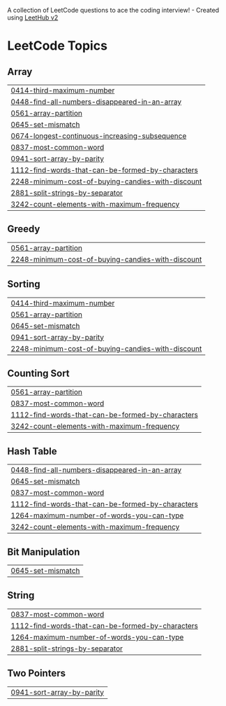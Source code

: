 A collection of LeetCode questions to ace the coding interview! - Created using [LeetHub v2](https://github.com/arunbhardwaj/LeetHub-2.0)
<!---LeetCode Topics Start-->
# LeetCode Topics
## Array
|  |
| ------- |
| [0414-third-maximum-number](https://github.com/SHENBAGALAKSHMI25/LEETCODE/tree/master/0414-third-maximum-number) |
| [0448-find-all-numbers-disappeared-in-an-array](https://github.com/SHENBAGALAKSHMI25/LEETCODE/tree/master/0448-find-all-numbers-disappeared-in-an-array) |
| [0561-array-partition](https://github.com/SHENBAGALAKSHMI25/LEETCODE/tree/master/0561-array-partition) |
| [0645-set-mismatch](https://github.com/SHENBAGALAKSHMI25/LEETCODE/tree/master/0645-set-mismatch) |
| [0674-longest-continuous-increasing-subsequence](https://github.com/SHENBAGALAKSHMI25/LEETCODE/tree/master/0674-longest-continuous-increasing-subsequence) |
| [0837-most-common-word](https://github.com/SHENBAGALAKSHMI25/LEETCODE/tree/master/0837-most-common-word) |
| [0941-sort-array-by-parity](https://github.com/SHENBAGALAKSHMI25/LEETCODE/tree/master/0941-sort-array-by-parity) |
| [1112-find-words-that-can-be-formed-by-characters](https://github.com/SHENBAGALAKSHMI25/LEETCODE/tree/master/1112-find-words-that-can-be-formed-by-characters) |
| [2248-minimum-cost-of-buying-candies-with-discount](https://github.com/SHENBAGALAKSHMI25/LEETCODE/tree/master/2248-minimum-cost-of-buying-candies-with-discount) |
| [2881-split-strings-by-separator](https://github.com/SHENBAGALAKSHMI25/LEETCODE/tree/master/2881-split-strings-by-separator) |
| [3242-count-elements-with-maximum-frequency](https://github.com/SHENBAGALAKSHMI25/LEETCODE/tree/master/3242-count-elements-with-maximum-frequency) |
## Greedy
|  |
| ------- |
| [0561-array-partition](https://github.com/SHENBAGALAKSHMI25/LEETCODE/tree/master/0561-array-partition) |
| [2248-minimum-cost-of-buying-candies-with-discount](https://github.com/SHENBAGALAKSHMI25/LEETCODE/tree/master/2248-minimum-cost-of-buying-candies-with-discount) |
## Sorting
|  |
| ------- |
| [0414-third-maximum-number](https://github.com/SHENBAGALAKSHMI25/LEETCODE/tree/master/0414-third-maximum-number) |
| [0561-array-partition](https://github.com/SHENBAGALAKSHMI25/LEETCODE/tree/master/0561-array-partition) |
| [0645-set-mismatch](https://github.com/SHENBAGALAKSHMI25/LEETCODE/tree/master/0645-set-mismatch) |
| [0941-sort-array-by-parity](https://github.com/SHENBAGALAKSHMI25/LEETCODE/tree/master/0941-sort-array-by-parity) |
| [2248-minimum-cost-of-buying-candies-with-discount](https://github.com/SHENBAGALAKSHMI25/LEETCODE/tree/master/2248-minimum-cost-of-buying-candies-with-discount) |
## Counting Sort
|  |
| ------- |
| [0561-array-partition](https://github.com/SHENBAGALAKSHMI25/LEETCODE/tree/master/0561-array-partition) |
| [0837-most-common-word](https://github.com/SHENBAGALAKSHMI25/LEETCODE/tree/master/0837-most-common-word) |
| [1112-find-words-that-can-be-formed-by-characters](https://github.com/SHENBAGALAKSHMI25/LEETCODE/tree/master/1112-find-words-that-can-be-formed-by-characters) |
| [3242-count-elements-with-maximum-frequency](https://github.com/SHENBAGALAKSHMI25/LEETCODE/tree/master/3242-count-elements-with-maximum-frequency) |
## Hash Table
|  |
| ------- |
| [0448-find-all-numbers-disappeared-in-an-array](https://github.com/SHENBAGALAKSHMI25/LEETCODE/tree/master/0448-find-all-numbers-disappeared-in-an-array) |
| [0645-set-mismatch](https://github.com/SHENBAGALAKSHMI25/LEETCODE/tree/master/0645-set-mismatch) |
| [0837-most-common-word](https://github.com/SHENBAGALAKSHMI25/LEETCODE/tree/master/0837-most-common-word) |
| [1112-find-words-that-can-be-formed-by-characters](https://github.com/SHENBAGALAKSHMI25/LEETCODE/tree/master/1112-find-words-that-can-be-formed-by-characters) |
| [1264-maximum-number-of-words-you-can-type](https://github.com/SHENBAGALAKSHMI25/LEETCODE/tree/master/1264-maximum-number-of-words-you-can-type) |
| [3242-count-elements-with-maximum-frequency](https://github.com/SHENBAGALAKSHMI25/LEETCODE/tree/master/3242-count-elements-with-maximum-frequency) |
## Bit Manipulation
|  |
| ------- |
| [0645-set-mismatch](https://github.com/SHENBAGALAKSHMI25/LEETCODE/tree/master/0645-set-mismatch) |
## String
|  |
| ------- |
| [0837-most-common-word](https://github.com/SHENBAGALAKSHMI25/LEETCODE/tree/master/0837-most-common-word) |
| [1112-find-words-that-can-be-formed-by-characters](https://github.com/SHENBAGALAKSHMI25/LEETCODE/tree/master/1112-find-words-that-can-be-formed-by-characters) |
| [1264-maximum-number-of-words-you-can-type](https://github.com/SHENBAGALAKSHMI25/LEETCODE/tree/master/1264-maximum-number-of-words-you-can-type) |
| [2881-split-strings-by-separator](https://github.com/SHENBAGALAKSHMI25/LEETCODE/tree/master/2881-split-strings-by-separator) |
## Two Pointers
|  |
| ------- |
| [0941-sort-array-by-parity](https://github.com/SHENBAGALAKSHMI25/LEETCODE/tree/master/0941-sort-array-by-parity) |
<!---LeetCode Topics End-->